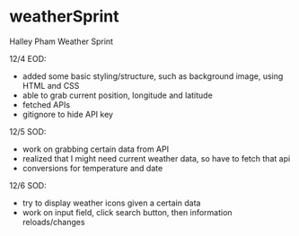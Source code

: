# weatherSprint

Halley Pham
Weather Sprint

12/4 EOD: 
- added some basic styling/structure, such as background image, using HTML and CSS
- able to grab current position, longitude and latitude
- fetched APIs
- gitignore to hide API key

12/5 SOD:
- work on grabbing certain data from API
- realized that I might need current weather data, so have to fetch that api
- conversions for temperature and date

12/6 SOD: 
- try to display weather icons given a certain data
- work on input field, click search button, then information reloads/changes
